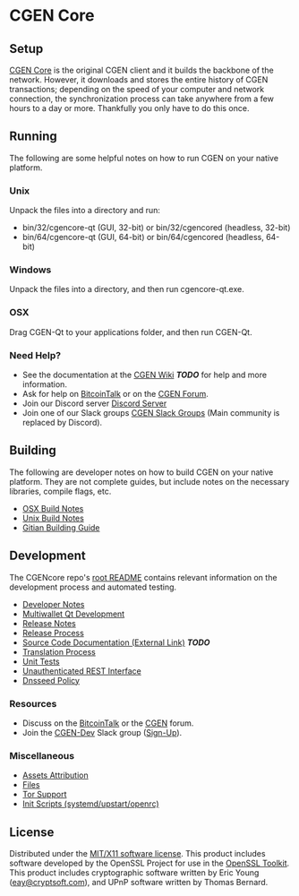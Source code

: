 CGEN Core
=====================

Setup
---------------------
[CGEN Core](http://cgencore.io/wallet) is the original CGEN client and it builds the backbone of the network. However, it downloads and stores the entire history of CGEN transactions; depending on the speed of your computer and network connection, the synchronization process can take anywhere from a few hours to a day or more. Thankfully you only have to do this once.

Running
---------------------
The following are some helpful notes on how to run CGEN on your native platform.

### Unix

Unpack the files into a directory and run:

- bin/32/cgencore-qt (GUI, 32-bit) or bin/32/cgencored (headless, 32-bit)
- bin/64/cgencore-qt (GUI, 64-bit) or bin/64/cgencored (headless, 64-bit)

### Windows

Unpack the files into a directory, and then run cgencore-qt.exe.

### OSX

Drag CGEN-Qt to your applications folder, and then run CGEN-Qt.

### Need Help?

* See the documentation at the [CGEN Wiki](https://en.bitcoin.it/wiki/Main_Page) ***TODO***
for help and more information.
* Ask for help on [BitcoinTalk](https://bitcointalk.org/index.php?topic=1262920.0) or on the [CGEN Forum](http://forum.cgencore.io/).
* Join our Discord server [Discord Server](https://discord.cgencore.io)
* Join one of our Slack groups [CGEN Slack Groups](https://cgencore.io/slack-logins/) (Main community is replaced by Discord).

Building
---------------------
The following are developer notes on how to build CGEN on your native platform. They are not complete guides, but include notes on the necessary libraries, compile flags, etc.

- [OSX Build Notes](build-osx.md)
- [Unix Build Notes](build-unix.md)
- [Gitian Building Guide](gitian-building.md)

Development
---------------------
The CGENcore repo's [root README](https://github.com/smartinsider/cgencore/blob/master/README.md) contains relevant information on the development process and automated testing.

- [Developer Notes](developer-notes.md)
- [Multiwallet Qt Development](multiwallet-qt.md)
- [Release Notes](release-notes.md)
- [Release Process](release-process.md)
- [Source Code Documentation (External Link)](https://dev.visucore.com/bitcoin/doxygen/) ***TODO***
- [Translation Process](translation_process.md)
- [Unit Tests](unit-tests.md)
- [Unauthenticated REST Interface](REST-interface.md)
- [Dnsseed Policy](dnsseed-policy.md)

### Resources

* Discuss on the [BitcoinTalk](https://bitcointalk.org/index.php?topic=1262920.0) or the [CGEN](http://forum.cgencore.io/) forum.
* Join the [CGEN-Dev](https://cgencore-dev.slack.com/) Slack group ([Sign-Up](https://cgencore-dev.herokuapp.com/)).

### Miscellaneous
- [Assets Attribution](assets-attribution.md)
- [Files](files.md)
- [Tor Support](tor.md)
- [Init Scripts (systemd/upstart/openrc)](init.md)

License
---------------------
Distributed under the [MIT/X11 software license](http://www.opensource.org/licenses/mit-license.php).
This product includes software developed by the OpenSSL Project for use in the [OpenSSL Toolkit](https://www.openssl.org/). This product includes
cryptographic software written by Eric Young ([eay@cryptsoft.com](mailto:eay@cryptsoft.com)), and UPnP software written by Thomas Bernard.
